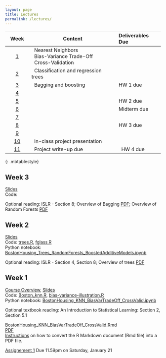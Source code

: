 ```yaml
---
layout: page
title: Lectures
permalink: /lectures/
---
```



| &nbsp;&nbsp;Week&nbsp;&nbsp;              | Content                                                        |  Deliverables Due |
|:-------------------:|---------------------------------------------------------------|:------------------|
| [1](#week-1)   | &nbsp;&nbsp;Nearest Neighbors <br>&nbsp;&nbsp;Bias-Variance Trade-Off <br> &nbsp;&nbsp;Cross-Validation   |                   |
| [2](#week-2)   | &nbsp;&nbsp;Classification and regression trees&nbsp;&nbsp;&nbsp;&nbsp;      |                   |
| [3](#week-3)   | &nbsp;&nbsp;Bagging and boosting&nbsp;&nbsp;&nbsp;&nbsp;       |  HW 1 due         |
| [4]()          |                                                                |                   |
| [5]()          |                                                                |  HW 2 due         |                 
| [6]()          |                                                                |  Midterm due      |  
| [7]()          |                                                                |                   |  
| [8]()          |                                                                |  HW 3 due         |  
| [9]()          |                                                                |                   |
| [10]()         |  &nbsp;&nbsp;In-class project presentation                     |                            |
| [11]()         |  &nbsp;&nbsp;Project write-up due                              | &nbsp;&nbsp;HW 4 due       |
{: .mbtablestyle}


## Week 3
[Slides](https://piazza.com/class_profile/get_resource/ixiudyq1m7bj0/iy4zv2kzsvt2p0)  
Code:   

Optional reading: ISLR - Section 8; Overview of Bagging [PDF](http://statistics.berkeley.edu/sites/default/files/tech-reports/421.pdf); Overview of Random Forests [PDF](https://www.stat.berkeley.edu/~breiman/RandomForests/cc_home.htm)

## Week 2

[Slides](https://piazza.com/class_profile/get_resource/ixiudyq1m7bj0/ixttq4rhlgd1ao)    
Code: [trees.R](https://raw.githubusercontent.com/ChicagoBoothML/ML2016/master/code/trees.R), [fglass.R](https://raw.githubusercontent.com/ChicagoBoothML/ML2016/master/code/fglass.R)  
Python notebook: [BostonHousing_Trees_RandomForests_BoostedAdditiveModels.ipynb](https://raw.githubusercontent.com/ChicagoBoothML/ML2016/master/code/BostonHousing_Trees_RandomForests_BoostedAdditiveModels.ipynb)

Optional reading: ISLR - Section 4, Section 8; Overview of trees [PDF](http://www.ise.bgu.ac.il/faculty/liorr/hbchap9.pdf)


## Week 1

[Course Overview](https://piazza.com/class_profile/get_resource/ixiudyq1m7bj0/ixmdzsvl8cs2u9),
[Slides](https://piazza.com/class_profile/get_resource/ixiudyq1m7bj0/ixmdzj7zq0u2rp)  
Code: [Boston_knn.R](https://raw.githubusercontent.com/ChicagoBoothML/ML2016/master/code/Boston_knn.R), [bias-variance-illustration.R](https://raw.githubusercontent.com/ChicagoBoothML/ML2016/master/code/bias-variance-illustration.R)    
Python notebook: [BostonHousing_KNN_BiasVarTradeOff_CrossValid.ipynb](https://raw.githubusercontent.com/ChicagoBoothML/ML2016/master/code/BostonHousing_KNN_BiasVarTradeOff_CrossValid.ipynb)   

Optional textbook reading: An Introduction to Statistical Learning: Section 2, Section 5.1


[BostonHousing_KNN_BiasVarTradeOff_CrossValid.Rmd](https://raw.githubusercontent.com/ChicagoBoothML/ML2016/master/code/BostonHousing_KNN_BiasVarTradeOff_CrossValid.Rmd)  
[PDF](https://github.com/ChicagoBoothML/ML2016/raw/master/code/BostonHousing_KNN_BiasVarTradeOff_CrossValid.pdf)   
[Instructions](../rmdnote) on how to convert the R Markdown document (Rmd file) into a PDF file.  

[Assignement 1](https://piazza.com/class_profile/get_resource/ixiudyq1m7bj0/ixskr9hgru7dn) Due 11.59pm on Saturday, January 21
